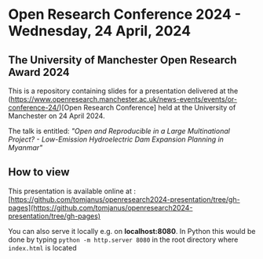 # Open Research Conference 2024 - Wednesday, 24 April, 2024
## The University of Manchester Open Research Award 2024

This is a repository containing slides for a presentation delivered at the
(https://www.openresearch.manchester.ac.uk/news-events/events/or-conference-24/)[Open Research Conference] held at the University of Manchester on 24 April 2024.


The talk is entitled:
*"Open and Reproducible in a Large Multinational Project? - Low-Emission Hydroelectric Dam Expansion Planning in Myanmar"*

## How to view

This presentation is available online at : [https://github.com/tomjanus/openresearch2024-presentation/tree/gh-pages](https://github.com/tomjanus/openresearch2024-presentation/tree/gh-pages)

You can also serve it locally e.g. on **localhost:8080**. In Python this would be done by typing
`
python -m http.server 8080
`
in the root directory where `index.html` is located